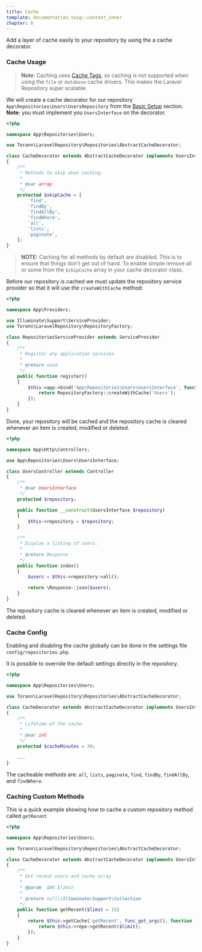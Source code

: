 ```yaml
---
title: Cache
template: documentation.twig::content_inner
chapter: 6
---
```

Add a layer of cache easily to your repository by using the a cache decorator.

### Cache Usage

> **Note**: Caching uses [Cache Tags](http://laravel.com/docs/5.1/cache#cache-tags), so caching is not supported when using the `file` or `database` cache drivers. This makes the Laravel Repository super scalable.

We will create a cache decorator for our repository `App\Repositories\Users\UsersRepository` from the [Basic Setup](basic-setup.html) section. **Note:** you must implement you `UsersInterface` on the decorator.

``` php
<?php

namespace App\Repositories\Users;

use Torann\LaravelRepository\Repositories\AbstractCacheDecorator;

class CacheDecorator extends AbstractCacheDecorator implements UsersInterface
{
    /**
     * Methods to skip when caching.
     *
     * @var array
     */
    protected $skipCache = [
        'find',
        'findBy',
        'findAllBy',
        'findWhere',
        'all',
        'lists',
        'paginate',
    ];
}
```

> **NOTE:** Caching for all methods by default are disabled. This is to ensure that things don't get out of hand. To enable simple remove all or some from the `$skipCache` array in your cache decorator class.

Before our repository is cached we must update the repository service provider so that it will use the `createWithCache` method:

``` php
<?php

namespace App\Providers;

use Illuminate\Support\ServiceProvider;
use Torann\LaravelRepository\RepositoryFactory;

class RepositoriesServiceProvider extends ServiceProvider
{
    /**
     * Register any application services.
     *
     * @return void
     */
    public function register()
    {
        $this->app->bind('App\Repositories\Users\UsersInterface', function ($app) {
            return RepositoryFactory::createWithCache('Users');
        });
    }
}
```

Done, your repository will be cached and the repository cache is cleared whenever an item is created, modified or deleted.

``` php
<?php

namespace App\Http\Controllers;

use App\Repositories\Users\UsersInterface;

class UsersController extends Controller
{
    /**
     * @var UsersInterface
     */
    protected $repository;

    public function __construct(UsersInterface $repository)
    {
        $this->repository = $repository;
    }

    /**
     * Display a listing of users.
     *
     * @return Response
     */
    public function index()
    {
        $users = $this->repository->all();

        return \Response::json($users);
    }
}
```

The repository cache is cleared whenever an item is created, modified or deleted.

### Cache Config

Enabling and disabling the cache globally can be done in the settings file `config/repositories.php`.

It is possible to override the default settings directly in the repository.

``` php
<?php

namespace App\Repositories\Users;

use Torann\LaravelRepository\Repositories\AbstractCacheDecorator;

class CacheDecorator extends AbstractCacheDecorator implements UsersInterface
{
    /**
     * Lifetime of the cache.
     *
     * @var int
     */
    protected $cacheMinutes = 30;

    ...
}
```

The cacheable methods are: `all`, `lists`, `paginate`, `find`, `findBy`, `findAllBy`, and `findWhere`.

### Caching Custom Methods

This is a quick example showing how to cache a custom repository method called `getRecent`

``` php
<?php

namespace App\Repositories\Users;

use Torann\LaravelRepository\Repositories\AbstractCacheDecorator;

class CacheDecorator extends AbstractCacheDecorator implements UsersInterface
{
    /**
     * Get recent users and cache array
     *
     * @param  int $limit
     *
     * @return null|\Illuminate\Support\Collection
     */
    public function getRecent($limit = 15)
    {
        return $this->getCache('getRecent', func_get_args(), function () use ($limit) {
            return $this->repo->getRecent($limit);
        });
    }
}
```

